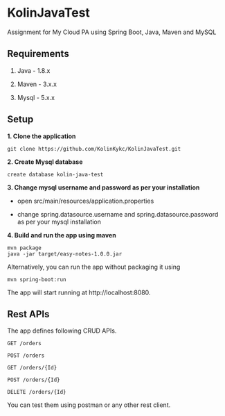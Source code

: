 # KolinJavaTest

Assignment for My Cloud PA using Spring Boot, Java, Maven and MySQL

## Requirements

1. Java - 1.8.x

2. Maven - 3.x.x

3. Mysql - 5.x.x

## Setup

**1. Clone the application**

```
git clone https://github.com/KolinKykc/KolinJavaTest.git
```

**2. Create Mysql database**

```
create database kolin-java-test
```

**3. Change mysql username and password as per your installation**

- open src/main/resources/application.properties

- change spring.datasource.username and spring.datasource.password as per your mysql installation

**4. Build and run the app using maven**

```
mvn package
java -jar target/easy-notes-1.0.0.jar
```
Alternatively, you can run the app without packaging it using 
```
mvn spring-boot:run
```

The app will start running at http://localhost:8080.

## Rest APIs

The app defines following CRUD APIs.

```
GET /orders

POST /orders

GET /orders/{Id}

POST /orders/{Id}

DELETE /orders/{Id}
```

You can test them using postman or any other rest client.
